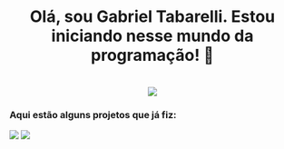 <div align="center">
<h1>Olá, sou Gabriel Tabarelli. Estou iniciando nesse mundo da programação! 👋<h1>

  <img src="https://github-readme-stats.vercel.app/api?username=gabriel-tabarelli&theme=dracula&show_icons=true"/>
</div>


<h3>Aqui estão alguns projetos que já fiz:</h3>
<img src="https://github-readme-stats.vercel.app/api?username=gabriel-tabarelli&theme=dracula&show_icons=true"/>
<img src="https://github-readme-stats.vercel.app/api?username=gabriel-tabarelli&theme=dracula&show_icons=true"/>

